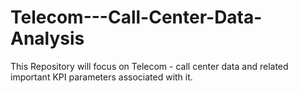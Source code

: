 # Telecom---Call-Center-Data-Analysis
This Repository will focus on Telecom - call center data and related important KPI parameters associated with it.
